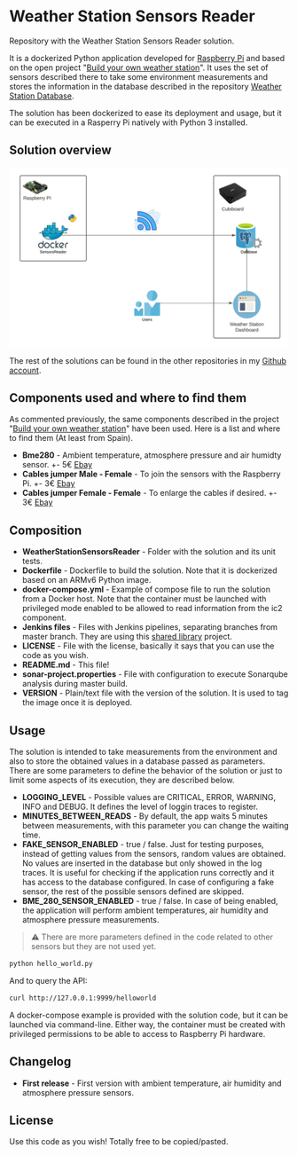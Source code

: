 # Weather Station Sensors Reader
Repository with the Weather Station Sensors Reader solution.

It is a dockerized Python application developed for [Raspberry Pi](https://www.raspberrypi.org/) and based on the open project "[Build your own weather station](https://projects.raspberrypi.org/en/projects/build-your-own-weather-station)". It uses the set of sensors described there to take some environment measurements and stores the information in the database described in the repository [Weather Station Database](https://github.com/davidleonm/weather-station-database).

The solution has been dockerized to ease its deployment and usage, but it can be executed in a Rasperry Pi natively with Python 3 installed.

## Solution overview
![Overview](https://github.com/davidleonm/weather-station-sensors-reader/raw/master/overview.png)

The rest of the solutions can be found in the other repositories in my [Github account](https://github.com/davidleonm).

## Components used and where to find them
As commented previously, the same components described in the project "[Build your own weather station](https://projects.raspberrypi.org/en/projects/build-your-own-weather-station)" have been used. Here is a list and where to find them (At least from Spain).

* **Bme280** - Ambient temperature, atmosphere pressure and air humidty sensor. +- 5€ [Ebay](https://www.ebay.es/itm/BME280-Temperatur-Sensor-Luftdruck-Feuchtigkeit-I2C-5V-Barometer-Arduino-Digital/253107395109?ssPageName=STRK%3AMEBIDX%3AIT&_trksid=p2057872.m2749.l2649)
* **Cables jumper Male - Female** - To join the sensors with the Raspberry Pi. +- 3€ [Ebay](https://www.ebay.es/itm/40-cables-jumper-protoboard-de-30cm-Macho-Hembra-cable-jumpers-Arduino-Elect/322771656278?ssPageName=STRK%3AMEBIDX%3AIT&_trksid=p2057872.m2749.l2649)
* **Cables jumper Female - Female** - To enlarge the cables if desired. +- 3€ [Ebay](https://www.ebay.es/itm/40-Cables-30cm-Hembra-Hembra-jumper-dupont-2-54-arduino-protoboar-cable-jumpers/322148283107?ssPageName=STRK%3AMEBIDX%3AIT&_trksid=p2057872.m2749.l2649)

## Composition
* **WeatherStationSensorsReader** - Folder with the solution and its unit tests.
* **Dockerfile** - Dockerfile to build the solution. Note that it is dockerized based on an ARMv6 Python image.
* **docker-compose.yml** - Example of compose file to run the solution from a Docker host. Note that the container must be launched with privileged mode enabled to be allowed to read information from the ic2 component.
* **Jenkins files** - Files with Jenkins pipelines, separating branches from master branch. They are using this [shared library](https://github.com/davidleonm/shared-library) project.
* **LICENSE** - File with the license, basically it says that you can use the code as you wish.
* **README.md** - This file!
* **sonar-project.properties** - File with configuration to execute Sonarqube analysis during master build.
* **VERSION** - Plain/text file with the version of the solution. It is used to tag the image once it is deployed.

## Usage
The solution is intended to take measurements from the environment and also to store the obtained values in a database passed as parameters. There are some parameters to define the behavior of the solution or just to limit some aspects of its execution, they are described below.

* **LOGGING_LEVEL** - Possible values are CRITICAL, ERROR, WARNING, INFO and DEBUG. It defines the level of loggin traces to register.
* **MINUTES_BETWEEN_READS** - By default, the app waits 5 minutes between measurements, with this parameter you can change the waiting time.
* **FAKE_SENSOR_ENABLED** - true / false. Just for testing purposes, instead of getting values from the sensors, random values are obtained. No values are inserted in the database but only showed in the log traces. It is useful for checking if the application runs correctly and it has access to the database configured. In case of configuring a fake sensor, the rest of the possible sensors defined are skipped.
* **BME_280_SENSOR_ENABLED** - true / false. In case of being enabled, the application will perform ambient temperatures, air humidity and atmosphere pressure measurements.

> :warning: There are more parameters defined in the code related to other sensors but they are not used yet.

```bash
python hello_world.py
```
And to query the API:
```bash
curl http://127.0.0.1:9999/helloworld
```

A docker-compose example is provided with the solution code, but it can be launched via command-line. Either way, the container must be created with privileged permissions to be able to access to Raspberry Pi hardware.

## Changelog
* **First release** - First version with ambient temperature, air humidity and atmosphere pressure sensors.

## License
Use this code as you wish! Totally free to be copied/pasted.